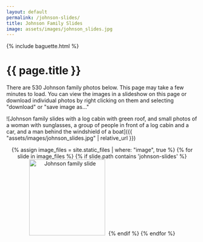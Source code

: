 ```yaml
---
layout: default
permalink: /johnson-slides/
title: Johnson Family Slides
image: assets/images/johnson_slides.jpg
---
```


{% include baguette.html %}

<h1>{{ page.title }}</h1>

There are 530 Johnson family photos below. This page may take a few minutes to load. You can view the images in a slideshow on this page or download individual photos by right clicking on them and selecting "download" or "save image as..."

![Johnson family slides with a log cabin with green roof, and small photos of a woman with sunglasses, a group of people in front of a log cabin and a car, and a man behind the windshield of a boat]({{ "assets/images/johnson_slides.jpg" | relative_url }})

<div class="gallery" style="text-align: center;">
{% assign image_files = site.static_files | where: "image", true %}
{% for slide in image_files %}
    {% if slide.path contains 'johnson-slides' %}
        <a href="{{ slide.path }}"><img src="{{ slide.path }}" width="200" style="margin: 0 5px 10px 0" alt="Johnson family slide"/></a>
    {% endif %}  
{% endfor %}
    <script>
        window.addEventListener('load', function() {
        baguetteBox.run('.gallery');
        });
    </script>
</div>